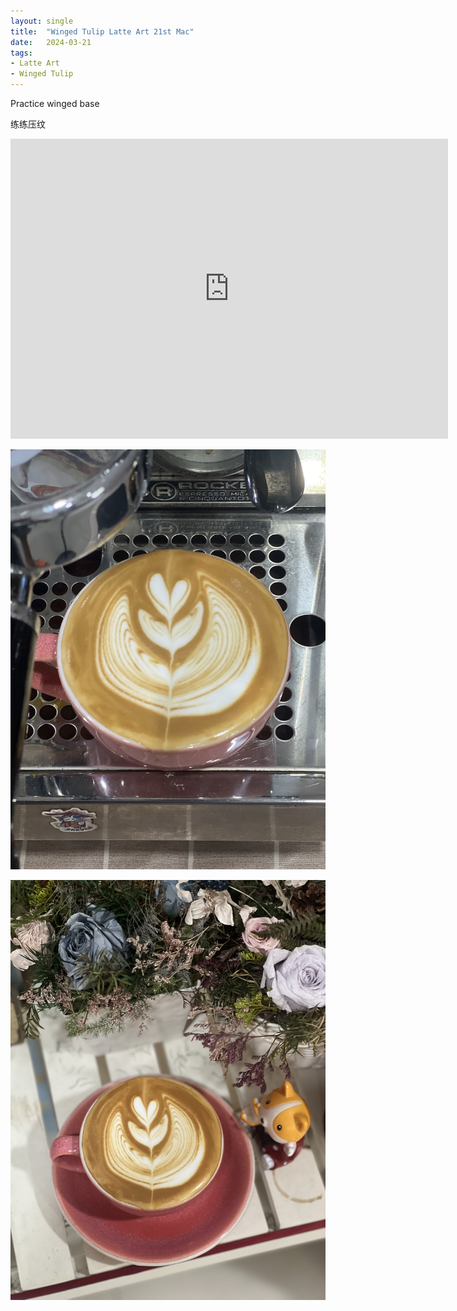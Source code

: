 ```yaml
---
layout: single
title:  "Winged Tulip Latte Art 21st Mac"
date:   2024-03-21
tags:
- Latte Art
- Winged Tulip
---
```



Practice winged base

练练压纹



<div class="embed-container">
  <iframe
      src="https://www.youtube.com/embed/LiEq1vEjwNg"
      width="700"
      height="480"
      frameborder="0"
      allowfullscreen="true">
  </iframe>
</div>


![](/assets/img/2024/03/21/IMG_4670.jpg)

![](/assets/img/2024/03/21/IMG_4673.jpg)

